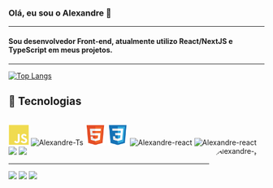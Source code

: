 ### Olá, eu sou o Alexandre 👋
---
  #### Sou desenvolvedor Front-end, atualmente utilizo React/NextJS e TypeScript em meus projetos.

---
  
[![Top Langs](https://github-readme-stats.vercel.app/api/top-langs/?username=AlexandreMiguel021&layout=compact&theme=nightowl)](https://github.com/anuraghazra/github-readme-stats)


## 🚀 Tecnologias

</br>

<img alt="Alexandre-Js" width="40" src="https://raw.githubusercontent.com/devicons/devicon/master/icons/javascript/javascript-plain.svg">
<img alt="Alexandre-Ts" width="40" src="https://cdn.jsdelivr.net/gh/devicons/devicon/icons/typescript/typescript-original.svg">
<img alt="Alexandre-HTML" width="40" src="https://raw.githubusercontent.com/devicons/devicon/master/icons/html5/html5-original.svg">
<img alt="Alexandre-CSS" width="40" src="https://raw.githubusercontent.com/devicons/devicon/master/icons/css3/css3-original.svg">
<img alt="Alexandre-react" width="40" src="https://cdn.jsdelivr.net/gh/devicons/devicon/icons/react/react-original.svg" />
<img alt="Alexandre-react" width="40" src="https://cdn.jsdelivr.net/gh/devicons/devicon/icons/tailwindcss/tailwindcss-plain.svg" />
<img align="right" alt="Alexandre-pic" height="250" style="border-radius:50px;" src="https://cdn.discordapp.com/attachments/922557394419056671/923058762208653352/img-github.png">
<img width="40" src="https://cdn.jsdelivr.net/gh/devicons/devicon/icons/sass/sass-original.svg" />
<img width="40" src="https://res.cloudinary.com/dgj8nyki8/image/upload/v1649875901/icons/Next_jm6brw.svg"/>

---

<a href="https://www.instagram.com/alexandre.miguell/" target="_blank"><img src="https://img.shields.io/badge/-Instagram-%23E4405F?style=for-the-badge&logo=instagram&logoColor=white" target="_blank"></a>
<a href = "mailto:alexandrefreitasmiguel@alunos.utfpr.edu.br"><img src="https://img.shields.io/badge/-Gmail-%23333?style=for-the-badge&logo=gmail&logoColor=white" target="_blank"></a>
<a href="https://www.linkedin.com/in/alexandremiguel021/" target="_blank"><img src="https://img.shields.io/badge/-LinkedIn-%230077B5?style=for-the-badge&logo=linkedin&logoColor=white" target="_blank"></a> 


